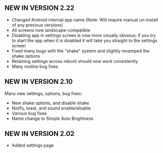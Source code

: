 ## NEW IN VERSION 2.22

* Changed Android internal app name (Note: Will require manual un-install of any previous versions)
* All screens now landscape-compatible
* Disabling app in settings screen is now more visually obvious; if you try to start the app when it is disabled it will take you straight to the settings screen
* Fixed many bugs with the "shake" system and slightly revamped the shake options
* Retaining settings across reboot should now work consistently
* Many routine bug fixes

## NEW IN VERSION 2.10

Many new settings, options, bug fixes:

* New shake options, and disable shake
* Notify, toast, and sound enable/disable
* Various bug fixes
* Name change to Simple Auto Brightness
 
## NEW IN VERSION 2.02
* Added settings page
